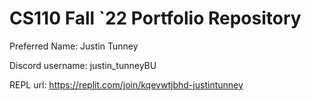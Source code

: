# CS110 Fall `22 Portfolio Repository

Preferred Name: Justin Tunney

Discord username: justin_tunneyBU

REPL url: https://replit.com/join/kqevwtjbhd-justintunney